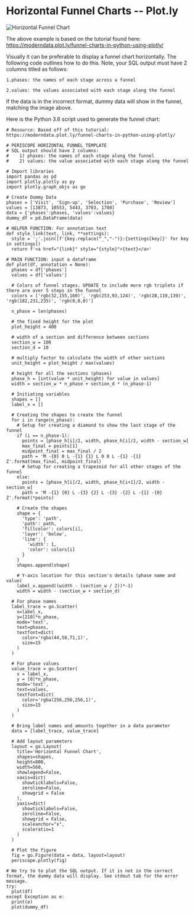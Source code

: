 # Horizontal Funnel Charts -- Plot.ly

![Horizontal Funnel Chart](/Python/Horizontal_Funnel_Chart--Plot.ly/Images/horizontal_funnel_chart.png)

The above example is based on the tutorial found here: https://moderndata.plot.ly/funnel-charts-in-python-using-plotly/

Visually it can be preferable to display a funnel chart horizontally. The following code outlines how to do this.  Note, your SQL output must have 2 columns titled as follows:

    1.phases: the names of each stage across a funnel
  
    2.values: the values associated with each stage along the funnel
  
If the data is in the incorrect format, dummy data will show in the funnel, matching the image above.

Here is the Python 3.6 script used to generate the funnel chart:

```
# Resource: Based off of this tutorial: https://moderndata.plot.ly/funnel-charts-in-python-using-plotly/

# PERISCOPE HORIZONTAL FUNNEL TEMPLATE
# SQL output should have 2 columns:
#    1) phases: the names of each stage along the funnel
#    2) values: the value associated with each stage along the funnel

# Import libraries
import pandas as pd
import plotly.plotly as py
import plotly.graph_objs as go

# Create Dummy Data
phases = ['Visit', 'Sign-up', 'Selection', 'Purchase', 'Review']
values = [13873, 10553, 5443, 3703, 1708]
data = {'phases':phases, 'values':values}
dummy_df = pd.DataFrame(data)

# HELPER FUNCTION: For annotation text
def style_link(text, link, **settings):
  style = ';'.join([f'{key.replace("_","-")}:{settings[key]}' for key in settings])
  return f'<a href="{link}" style="{style}">{text}</a>'

# MAIN FUNCTION: input a dataframe
def plot(df, annotation = None):
  phases = df['phases']
  values = df['values']

  # Colors of funnel stages. UPDATE to include more rgb triplets if there are over 5 steps in the funnel
  colors = ['rgb(32,155,160)', 'rgb(253,93,124)', 'rgb(28,119,139)', 'rgb(182,231,235)', 'rgb(0,0,0)']

  n_phase = len(phases)

  # the fixed height for the plot
  plot_height = 400

  # width of a section and difference between sections
  section_w = 100
  section_d = 10

  # multiply factor to calculate the width of other sections
  unit_height = plot_height / max(values)

  # height for all the sections (phases)
  phase_h = [int(value * unit_height) for value in values]
  width = section_w * n_phase + section_d * (n_phase-1)

  # Initiating variables
  shapes = []
  label_x = []

  # Creating the shapes to create the funnel
  for i in range(n_phase):
    # Setup for creating a diamond to show the last stage of the funnel
    if (i == n_phase-1):
      points = [phase_h[i]/2, width, phase_h[i]/2, width - section_w]
      max_final = points[1]
      midpoint_final = max_final / 2
      path = 'M -{0} 0 L -{1} {1} L 0 0 L -{1} -{1} Z'.format(max_final, midpoint_final)
      # Setup for creating a trapezoid for all other stages of the funnel
    else:
      points = [phase_h[i]/2, width, phase_h[i+1]/2, width - section_w]
      path = 'M -{1} {0} L -{3} {2} L -{3} -{2} L -{1} -{0} Z'.format(*points)

    # Create the shapes
    shape = {
      'type': 'path',
      'path': path,
      'fillcolor': colors[i],
      'layer': 'below',
      'line': {
        'width': 1,
        'color': colors[i]
      }
    }
    shapes.append(shape)

    # Y-axis location for this section's details (phase name and value)
    label_x.append((width - (section_w / 2))*-1)
    width = width - (section_w + section_d)

  # For phase names
  label_trace = go.Scatter(
    x=label_x,
    y=[210]*n_phase,
    mode='text',
    text=phases,
    textfont=dict(
      color='rgba(44,58,71,1)',
      size=15
    )
  )

  # For phase values
  value_trace = go.Scatter(
    x = label_x,
    y = [0]*n_phase,
    mode='text',
    text=values,
    textfont=dict(
      color='rgba(256,256,256,1)',
      size=15
    )
  )

  # Bring label names and amounts together in a data parameter
  data = [label_trace, value_trace]

  # Add layout parameters
  layout = go.Layout(
    title='Horizontal Funnel Chart',
    shapes=shapes,
    height=800,
    width=560,
    showlegend=False,
    xaxis=dict(
      showticklabels=False,
      zeroline=False,
      showgrid = False
    ),
    yaxis=dict(
      showticklabels=False,
      zeroline=False,
      showgrid = False,
      scaleanchor="x",
      scaleratio=1
    )
  )

  # Plot the figure
  fig = go.Figure(data = data, layout=layout)
  periscope.plotly(fig)

# We try to to plot the SQL output. If it is not in the correct format, the dummy data will display. See stdout tab for the error message.
try:
  plot(df)
except Exception as e:
  print(e)
  plot(dummy_df)
  ```